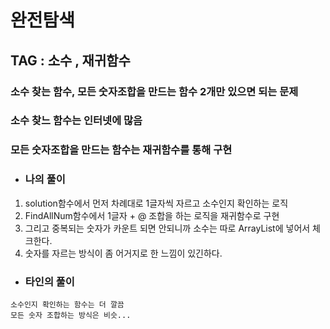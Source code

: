 # 완전탐색

## TAG : 소수 , 재귀함수


### 소수 찾는 함수, 모든 숫자조합을 만드는 함수 2개만 있으면 되는 문제

### 소수 찾느 함수는 인터넷에 많음

### 모든 숫자조합을 만드는 함수는 재귀함수를 통해 구현

- 
  ### 나의 풀이 

1. solution함수에서 먼저 차례대로 1글자씩 자르고 소수인지 확인하는 로직
2. FindAllNum함수에서 1글자 + @ 조합을 하는 로직을 재귀함수로 구현
3. 그리고 중복되는 숫자가 카운트 되면 안되니까 소수는 따로 ArrayList에 넣어서 체크한다.
4. 숫자를 자르는 방식이 좀 어거지로 한 느낌이 있긴하다. 


- 
  ### 타인의 풀이

```
소수인지 확인하는 함수는 더 깔끔
모든 숫자 조합하는 방식은 비슷...
```


